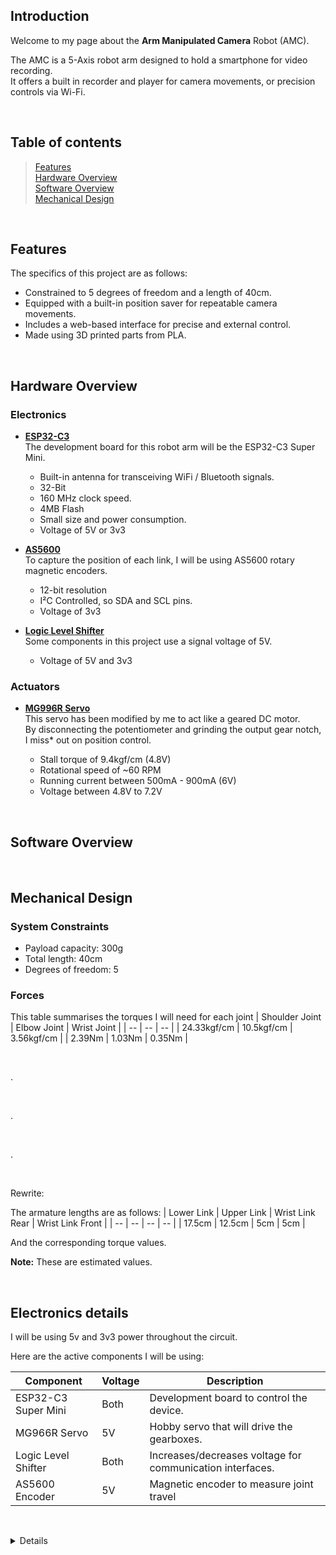 ## Introduction
Welcome to my page about the **Arm Manipulated Camera** Robot (AMC).

The AMC is a 5-Axis robot arm designed to hold a smartphone for video recording.\
It offers a built in recorder and player for camera movements, or precision controls via Wi-Fi.

&nbsp;
## Table of contents
> [Features](#features)\
[Hardware Overview](#hardware)\
[Software Overview](#software)\
[Mechanical Design](#mechanical)

&nbsp;
<a name="features"/>

## Features
The specifics of this project are as follows:
- Constrained to 5 degrees of freedom and a length of 40cm.
- Equipped with a built-in position saver for repeatable camera movements.
- Includes a web-based interface for precise and external control.
- Made using 3D printed parts from PLA.

&nbsp;
<a name="hardware"/>

## Hardware Overview
### Electronics
- <ins>**ESP32-C3**</ins>\
   The development board for this robot arm will be the ESP32-C3 Super Mini.
  
   - Built-in antenna for transceiving WiFi / Bluetooth signals.
   - 32-Bit
   - 160 MHz clock speed.
   - 4MB Flash
   - Small size and power consumption.
   - Voltage of 5V or 3v3

- <ins>**AS5600**</ins>\
   To capture the position of each link, I will be using AS5600 rotary magnetic encoders.

   - 12-bit resolution
   - I²C Controlled, so SDA and SCL pins.
   - Voltage of 3v3
 
- <ins>**Logic Level Shifter**</ins>\
   Some components in this project use a signal voltage of 5V.
  
   - Voltage of 5V and 3v3
### Actuators
- <ins>**MG996R Servo**</ins>\
  This servo has been modified by me to act like a geared DC motor.\
  By disconnecting the potentiometer and grinding the output gear notch, I miss* out on position control.
  
  - Stall torque of 9.4kgf/cm (4.8V)
  - Rotational speed of ~60 RPM
  - Running current between 500mA - 900mA (6V)
  - Voltage between 4.8V to 7.2V

&nbsp;
<a name="software"/>

## Software Overview


&nbsp;
<a name="mechanical"/>

## Mechanical Design
### System Constraints
- Payload capacity: 300g
- Total length: 40cm
- Degrees of freedom: 5
### Forces
This table summarises the torques I will need for each joint
| Shoulder Joint | Elbow Joint | Wrist Joint | 
| -- | -- | -- |
| 24.33kgf/cm | 10.5kgf/cm | 3.56kgf/cm |
| 2.39Nm | 1.03Nm | 0.35Nm |

&nbsp;

.

&nbsp;

.

&nbsp;

.

&nbsp;

Rewrite:

The armature lengths are as follows:
| Lower Link | Upper Link | Wrist Link Rear | Wrist Link Front | 
| -- | -- | -- | -- |
| 17.5cm | 12.5cm | 5cm | 5cm |

And the corresponding torque values.

**Note:** These are estimated values.



&nbsp;
## Electronics details

I will be using 5v and 3v3 power throughout the circuit.

Here are the active components I will be using:

| Component | Voltage | Description |
| -- | -- | -- |
| ESP32-C3 Super Mini | Both | Development board to control the device. |
| MG966R Servo | 5V | Hobby servo that will drive the gearboxes. |
| Logic Level Shifter | Both | Increases/decreases voltage for communication interfaces. |
| AS5600 Encoder | 5V | Magnetic encoder to measure joint travel |


&nbsp;
<details>
<summary>Tips for collapsed sections</summary>

You can add a header
---
Some test things

```ruby
   puts "Hello World"
```
</details>
